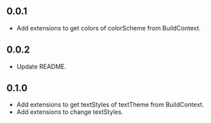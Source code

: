 ## 0.0.1

* Add extensions to get colors of colorScheme from BuildContext.

## 0.0.2

* Update README.

## 0.1.0

* Add extensions to get textStyles of textTheme from BuildContext.
* Add extensions to change textStyles.
